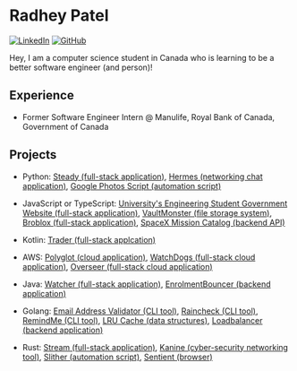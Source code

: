 <!--- yoinked this readme template from Bardia Moshiri :P ---> 

# Radhey Patel

[![LinkedIn](https://img.shields.io/badge/LinkedIn-000?style=flat&logoColor=blue&logo=linkedin)](https://www.linkedin.com/in/radhey-patel-/)
[![GitHub](https://img.shields.io/badge/-GitHub-000?style=flat&logo=github)](https://www.github.com/yehdar)

Hey, I am a computer science student in Canada who is learning to be a better software engineer (and person)!

## Experience
- Former Software Engineer Intern @ Manulife, Royal Bank of Canada, Government of Canada 

## Projects
- Python: [Steady (full-stack application)](https://github.com/Yehdar/steady), [Hermes (networking chat application)](https://github.com/Yehdar/hermes), [Google Photos Script (automation script)](https://github.com/Yehdar/Google-Photos-Script)

- JavaScript or TypeScript: [University's Engineering Student Government Website (full-stack application)](https://github.com/lascongress/lascongress.github.io), [VaultMonster (file storage system)](https://github.com/Yehdar/vaultmonster), [Broblox (full-stack application)](https://github.com/Yehdar/broblox), [SpaceX Mission Catalog (backend API)](https://github.com/Yehdar/spacex-mission-catalog)

- Kotlin: [Trader (full-stack applcation)](https://github.com/Yehdar/trader)

- AWS: [Polyglot (cloud application)](https://github.com/Yehdar/polyglot), [WatchDogs (full-stack cloud application)](https://github.com/Yehdar/watchdogs), [Overseer (full-stack cloud application)](https://github.com/Yehdar/overseer)

- Java: [Watcher (full-stack application)](https://github.com/Yehdar/watcher), [EnrolmentBouncer (backend application)](https://github.com/Yehdar/enrolment-bouncer)

- Golang: [Email Address Validator (CLI tool)](https://github.com/The-Golang-Way/email-address-validator), [Raincheck (CLI tool)](https://github.com/The-Golang-Way/raincheck), [RemindMe (CLI tool)](https://github.com/The-Golang-Way/remindme), [LRU Cache (data structures)](https://github.com/The-Golang-Way/LRU-cache), [Loadbalancer (backend application)](https://github.com/The-Golang-Way/loadbalancer) 

- Rust: [Stream (full-stack application)](https://github.com/Yehdar/stream), [Kanine (cyber-security networking tool)](https://github.com/Yehdar/kanine/), [Slither (automation script)](https://github.com/Yehdar/slither), [Sentient (browser)](https://github.com/Yehdar/sentient)
